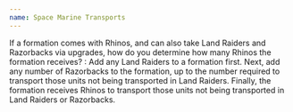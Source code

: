 ```yaml
---
name: Space Marine Transports
---
```

If a formation comes with Rhinos, and can also take Land Raiders and Razorbacks via upgrades, how do you determine how many Rhinos the formation receives?
: Add any Land Raiders to a formation first. Next, add any number of Razorbacks to the formation, up to the number required to transport those units not being transported in Land Raiders. Finally, the formation receives Rhinos to transport those units not being transported in Land Raiders or Razorbacks.